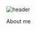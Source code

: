 ![header](https://capsule-render.vercel.app/api?type=transparent&color=black&height=100&section=header&text=AI:ON)

About me
